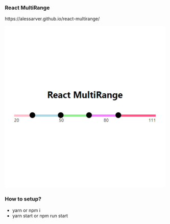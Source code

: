 <h3>React MultiRange</h3>
https://alessarver.github.io/react-multirange/

![Screenshot](./readme_1.png)

<h3>How to setup?</h3>
<ul>
  <li>yarn or npm i</li>
  <li>yarn start or npm run start</li>
</ul>
